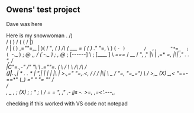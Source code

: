 ## Owens' test project


Dave was here

Here is my snowwoman
                           .
                          /)\
                         / ( )
                        /  ( (
                       /   |) \
                      /    | ( )
                 ,=*""*=,_ |  )(
                /         "*, ( )
   /\          ( ___         =  (
  (  )         ."   "*=,      \  )
 ( `- )       /  ,,     "*=_  ;
( `-._ )      ;  *@    ,,   \/
(`-._  )      ;     ,  @*   ;
[------]      \             ;
[____  ]       \  *===*    /
 \__  /         ",       ,"
  |\ |        ,=*        *=,
  |\\|      ," .          . ",        /\
  |_C"=._,-" /"            "\ \     .=""=.
 (  \\      /                \ \   /\ /\ /\
 (__)|.___.,|  *   .  .   *  |  ",|  |  |  |
  |\ |       >.__,="  "=,__.<,     \/ \/ \/
  |\\|       \      _       / "=,   "=__=")
  \ \/        >,_  (X)   _,<     "*==-==*"
  (__)     _="      "       "=_
   ""     /                    \
         /                      \
        ,           _            ,
        ;          (X)           ;
        ;           "            ;
         \                      /
          =                    =
           ",                ,"
 __,- jjs -._ >=,        ,=<'_.---,,___

 checking if this worked with VS code not notepad